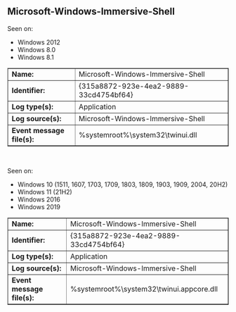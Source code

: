 ## Microsoft-Windows-Immersive-Shell

Seen on:
* Windows 2012
* Windows 8.0
* Windows 8.1

<table border="1" class="docutils">
  <tbody>
    <tr>
      <td><b>Name:</b></td>
      <td>Microsoft-Windows-Immersive-Shell</td>
    </tr>
    <tr>
      <td><b>Identifier:</b></td>
      <td>{315a8872-923e-4ea2-9889-33cd4754bf64}</td>
    </tr>
    <tr>
      <td><b>Log type(s):</b></td>
      <td>Application</td>
    </tr>
    <tr>
      <td><b>Log source(s):</b></td>
      <td>Microsoft-Windows-Immersive-Shell</td>
    </tr>
    <tr>
      <td><b>Event message file(s):</b></td>
      <td>%systemroot%\system32\twinui.dll</td>
    </tr>
  </tbody>
</table>

&nbsp;

Seen on:
* Windows 10 (1511, 1607, 1703, 1709, 1803, 1809, 1903, 1909, 2004, 20H2)
* Windows 11 (21H2)
* Windows 2016
* Windows 2019

<table border="1" class="docutils">
  <tbody>
    <tr>
      <td><b>Name:</b></td>
      <td>Microsoft-Windows-Immersive-Shell</td>
    </tr>
    <tr>
      <td><b>Identifier:</b></td>
      <td>{315a8872-923e-4ea2-9889-33cd4754bf64}</td>
    </tr>
    <tr>
      <td><b>Log type(s):</b></td>
      <td>Application</td>
    </tr>
    <tr>
      <td><b>Log source(s):</b></td>
      <td>Microsoft-Windows-Immersive-Shell</td>
    </tr>
    <tr>
      <td><b>Event message file(s):</b></td>
      <td>%systemroot%\system32\twinui.appcore.dll</td>
    </tr>
  </tbody>
</table>

&nbsp;

